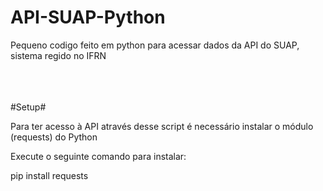 # API-SUAP-Python
Pequeno codigo feito em python para acessar dados da API do SUAP, sistema regido no IFRN

<br><br><br>
#Setup#
<p>Para ter acesso à API através desse script é necessário instalar o módulo (requests) do Python </p>
<p>Execute o seguinte comando para instalar:</p>
<p>pip install requests</p>
